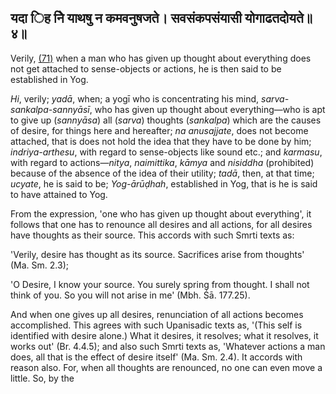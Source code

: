 ## यदा िह निे याथषु न कमवनुषजते। सवसंकपसंयासी योगाढतदोयते॥४॥

Verily, [\(71\)](#page--1-0) when a man who has given up thought about everything does not get attached to sense-objects or actions, he is then said to be established in Yog.

*Hi*, verily; *yadā*, when; a yogī who is concentrating his mind, *sarva-sankalpa-sannyāsī*, who has given up thought about everything—who is apt to give up (*sannyāsa*) all (*sarva*) thoughts (*sankalpa*) which are the causes of desire, for things here and hereafter; *na anusajjate*, does not become attached, that is does not hold the idea that they have to be done by him; *indriya-arthesu*, with regard to sense-objects like sound etc.; and *karmasu*, with regard to actions—*nitya*, *naimittika*, *kāmya* and *nisiddha* (prohibited) because of the absence of the idea of their utility; *tadā*, then, at that time; *ucyate*, he is said to be; *Yog-ārūḍhah*, established in Yog, that is he is said to have attained to Yog.

From the expression, 'one who has given up thought about everything', it follows that one has to renounce all desires and all actions, for all desires have thoughts as their source. This accords with such Smrti texts as:

'Verily, desire has thought as its source. Sacrifices arise from thoughts' (Ma. Sm. 2.3);

'O Desire, I know your source. You surely spring from thought. I shall not think of you. So you will not arise in me' (Mbh. Śā. 177.25).

And when one gives up all desires, renunciation of all actions becomes accomplished. This agrees with such Upanisadic texts as, '(This self is identified with desire alone.) What it desires, it resolves; what it resolves, it works out' (Br. 4.4.5); and also such Smrti texts as, 'Whatever actions a man does, all that is the effect of desire itself' (Ma. Sm. 2.4). It accords with reason also. For, when all thoughts are renounced, no one can even move a little. So, by the